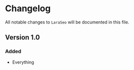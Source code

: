 # Changelog

All notable changes to `LaraSeo` will be documented in this file.

## Version 1.0

### Added
- Everything
